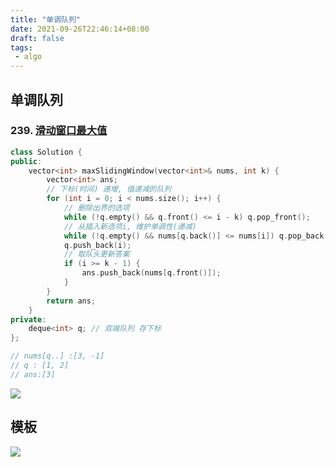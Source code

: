 ```yaml
---
title: "单调队列"
date: 2021-09-26T22:46:14+08:00
draft: false
tags:
 - algo 
---
```


## 单调队列

### 239. [滑动窗口最大值](https://leetcode-cn.com/problems/sliding-window-maximum/)

```c++
class Solution {
public:
    vector<int> maxSlidingWindow(vector<int>& nums, int k) {
        vector<int> ans;
        // 下标(时间) 递增, 值递减的队列
        for (int i = 0; i < nums.size(); i++) {
            // 删除出界的选项
            while (!q.empty() && q.front() <= i - k) q.pop_front();
            // 从插入新选项i, 维护单调性(递减)
            while (!q.empty() && nums[q.back()] <= nums[i]) q.pop_back();
            q.push_back(i);
            // 取队头更新答案
            if (i >= k - 1) {
                ans.push_back(nums[q.front()]);
            }
        }
        return ans;
    }
private:
    deque<int> q; // 双端队列 存下标
};

// nums[q..] :[3, -1]
// q : [1, 2]
// ans:[3]
```
![](https://gtd-imgs-md.oss-cn-beijing.aliyuncs.com/imgs/20210927114216.png)

## 模板
![](https://gtd-imgs-md.oss-cn-beijing.aliyuncs.com/imgs/20210927114444.png)
